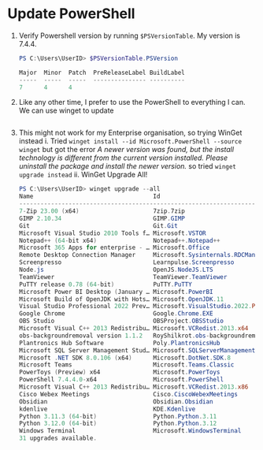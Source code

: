 # Update PowerShell

1. Verify Powershell version by running `$PSVersionTable`. My version is 7.4.4.
   ``` PowerShell
   PS C:\Users\UserID> $PSVersionTable.PSVersion

   Major  Minor  Patch  PreReleaseLabel BuildLabel
   -----  -----  -----  --------------- ----------
   7      4      4
   ```

2. Like any other time, I prefer to use the PowerShell to everything I can.  We can use winget to update
   ```

3. This might not work for my Enterprise organisation, so trying WinGet instead
    i. Tried `winget install --id Microsoft.PowerShell --source winget` but got the error *A newer version was found, but the install technology is different from the current version installed. Please uninstall the package and install the newer version.* so tried `winget upgrade instead`
   ii. WinGet Upgrade All!
    ``` Powershell
    PS C:\Users\UserID> winget upgrade --all
    Name                                  Id                                     Version            Available        Source
    -----------------------------------------------------------------------------------------------------------------------
    7-Zip 23.00 (x64)                     7zip.7zip                              23.00              24.08            winget
    GIMP 2.10.34                          GIMP.GIMP                              2.10.34            2.10.38          winget
    Git                                   Git.Git                                2.39.1             2.46.0           winget
    Microsoft Visual Studio 2010 Tools f… Microsoft.VSTOR                        10.0.60910         10.0.60917       winget
    Notepad++ (64-bit x64)                Notepad++.Notepad++                    8.6                8.6.9            winget
    Microsoft 365 Apps for enterprise - … Microsoft.Office                       16.0.15601.20626   16.0.17830.20162 winget
    Remote Desktop Connection Manager     Microsoft.Sysinternals.RDCMan          2.9                2.93             winget
    Screenpresso                          Learnpulse.Screenpresso                2.1.26.0           2.1.27.0         winget
    Node.js                               OpenJS.NodeJS.LTS                      20.10.0            20.17.0          winget
    TeamViewer                            TeamViewer.TeamViewer                  15.52.4.0          15.57.3          winget
    PuTTY release 0.78 (64-bit)           PuTTY.PuTTY                            0.78.0.0           0.81.0.0         winget
    Microsoft Power BI Desktop (January … Microsoft.PowerBI                      2.112.1421.0       2.132.1053.0     winget
    Microsoft Build of OpenJDK with Hots… Microsoft.OpenJDK.11                   11.0.16.101        11.0.24.8        winget
    Visual Studio Professional 2022 Prev… Microsoft.VisualStudio.2022.Professio… 17.7.0 Preview 5.0 17.12.0          winget
    Google Chrome                         Google.Chrome.EXE                      128.0.6613.114     128.0.6613.120   winget
    OBS Studio                            OBSProject.OBSStudio                   29.1.3             30.2.3           winget
    Microsoft Visual C++ 2013 Redistribu… Microsoft.VCRedist.2013.x64            12.0.30501.0       12.0.40664.0     winget
    obs-backgroundremoval version 1.1.2   RoyShilkrot.obs-backgroundremoval      1.1.2              1.1.13           winget
    Plantronics Hub Software              Poly.PlantronicsHub                    3.25.53800.37131   3.25.54307.37251 winget
    Microsoft SQL Server Management Stud… Microsoft.SQLServerManagementStudio    19.3               20.2             winget
    Microsoft .NET SDK 8.0.106 (x64)      Microsoft.DotNet.SDK.8                 8.0.106            8.0.401          winget
    Microsoft Teams                       Microsoft.Teams.Classic                1.6.00.11166       1.7.00.21751     winget
    PowerToys (Preview) x64               Microsoft.PowerToys                    0.74.1             0.83.0           winget
    PowerShell 7.4.4.0-x64                Microsoft.PowerShell                   7.4.4.0            7.4.5.0          winget
    Microsoft Visual C++ 2013 Redistribu… Microsoft.VCRedist.2013.x86            12.0.30501.0       12.0.40664.0     winget
    Cisco Webex Meetings                  Cisco.CiscoWebexMeetings               44.6.0             44.9.1.3         winget
    Obsidian                              Obsidian.Obsidian                      1.4.14             1.6.7            winget
    kdenlive                              KDE.Kdenlive                           24.05.1            24.08.0          winget
    Python 3.11.3 (64-bit)                Python.Python.3.11                     3.11.3             3.11.9           winget
    Python 3.12.0 (64-bit)                Python.Python.3.12                     3.12.0             3.12.5           winget
    Windows Terminal                      Microsoft.WindowsTerminal              1.20.11781.0       1.21.2361.0      winget
    31 upgrades available.
    ```

  
